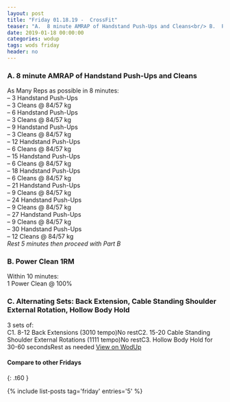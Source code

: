 ```yaml
---
layout: post
title: "Friday 01.18.19 -  CrossFit"
teaser: "A.  8 minute AMRAP of Handstand Push-Ups and Cleans<br/> B.  Power Clean 1RM<br/> C. Alternating Sets: Back Extension, Cable Standing Shoulder External Rotation, Hollow Body Hold"
date: 2019-01-18 00:00:00
categories: wodup
tags: wods friday
header: no
---
```



<h3>A.  8 minute AMRAP of Handstand Push-Ups and Cleans</h3>
As Many Reps as possible in 8 minutes:<br/>– 3 Handstand Push-Ups<br/>– 3 Cleans @ 84/57 kg<br/>– 6 Handstand Push-Ups<br/>– 3 Cleans @ 84/57 kg<br/>– 9 Handstand Push-Ups<br/>– 3 Cleans @ 84/57 kg<br/>– 12 Handstand Push-Ups<br/>– 6 Cleans @ 84/57 kg<br/>– 15 Handstand Push-Ups<br/>– 6 Cleans @ 84/57 kg<br/>– 18 Handstand Push-Ups<br/>– 6 Cleans @ 84/57 kg<br/>– 21 Handstand Push-Ups<br/>– 9 Cleans @ 84/57 kg<br/>– 24 Handstand Push-Ups<br/>– 9 Cleans @ 84/57 kg<br/>– 27 Handstand Push-Ups<br/>– 9 Cleans @ 84/57 kg<br/>– 30 Handstand Push-Ups<br/>– 12 Cleans @ 84/57 kg<br/><em>Rest 5 minutes then proceed with Part B</em>
<h3>B.  Power Clean 1RM</h3>
Within 10 minutes:<br/>
1 Power Clean @ 100%<br/>
<h3>C. Alternating Sets: Back Extension, Cable Standing Shoulder External Rotation, Hollow Body Hold</h3>
3 sets of:<br/>C1. 8-12 Back Extensions (3010 tempo)No restC2. 15-20 Cable Standing Shoulder External Rotations (1111 tempo)No restC3. Hollow Body Hold for 30-60 secondsRest as needed
<a href="https://www.wodup.com/gyms/asphodel/wods/12497" target="blank">View on WodUp</a>


#### Compare to other Fridays
{: .t60 }

{% include list-posts tag='friday' entries='5' %}